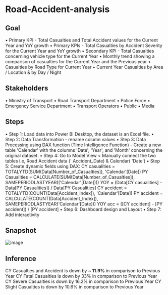 # Road-Accident-analysis
## Goal
•	Primary KPI - Total Casualties and Total Accident values for the Current Year and YoY growth
•	Primary KPIs - Total Casualties by Accident Severity for the Current Year and YoY growth
•	Secondary KPI - Total Casualties concerning vehicle type for the Current Year
•	Monthly trend showing a comparison of casualties for the Current Year and the Previous year
•	Casualties by Road Type for Current Year
•	Current Year Casualties by Area / Location & by Day / Night
## Stakeholders
•	Ministry of Transport
•	Road Transport Department
•	Police Force
•	Emergency Service Department
•	Transport Operators
•	Public
•	Media
## Steps 
•	Step 1: Load data into Power BI Desktop, the dataset is an Excel file.
•	Step 2: Data Transformation - rename column values
•	Step 3: Data Processing using DAX function (Time Intelligence Function) - Create a new table 'Calendar' with the columns 'Date', 'Year', and 'Month' concerning the original dataset.
•	Step 4: Go to Model View < Manually connect the two tables i.e, Road Accident data (' Accident_Date) & Calendar( 'Date')
•	Step 5: Create dynamic fields using DAX:
CY casualities = TOTALYTD(SUM(Data[Number_of_Casualties]), 'Calendar'[Date])
PY Casualities = CALCULATE(SUM(Data[Number_of_Casualties]), SAMEPERIODLASTYEAR(('Calendar'[Date])))
YOY = (Data[CY casualities] - Data[PY Casualities]) / Data[PY Casualities]
CY accident = TOTALYTD(COUNT(Data[Accident_Index]), 'Calendar'[Date])
PY accident = CALCULATE(COUNT(Data[Accident_Index]), SAMEPERIODLASTYEAR('Calendar'[Date]))
YOY acc = ([CY accident] - [PY accident]) / [PY accident]
•	Step 6: Dashboard design and Layout
•	Step 7: Add interactivity
## Snapshot 
![image](https://github.com/OviyaElangovan/Road-Accident-analysis/assets/159682136/f15cc948-2268-4756-8649-b835a548115e)

## Inference
CY Casualties and Accident is down by **~ 11.9%** in comparison to Previous Year
CY Fatal Casualties is down by 33% in comparison to Previous Year
CY Severe Casualties is down by 16.2% in comparison to Previous Year
CY Slight Casualties is down by 10.6% in comparison to Previous Year
